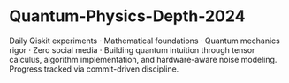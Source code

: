 # Quantum-Physics-Depth-2024
Daily Qiskit experiments · Mathematical foundations · Quantum mechanics rigor · Zero social media · Building quantum intuition through tensor calculus, algorithm implementation, and hardware-aware noise modeling. Progress tracked via commit-driven discipline.
